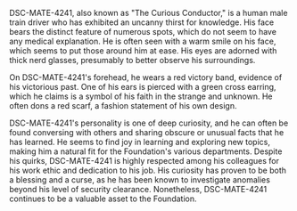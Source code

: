 DSC-MATE-4241, also known as "The Curious Conductor," is a human male train driver who has exhibited an uncanny thirst for knowledge. His face bears the distinct feature of numerous spots, which do not seem to have any medical explanation. He is often seen with a warm smile on his face, which seems to put those around him at ease. His eyes are adorned with thick nerd glasses, presumably to better observe his surroundings.

On DSC-MATE-4241's forehead, he wears a red victory band, evidence of his victorious past. One of his ears is pierced with a green cross earring, which he claims is a symbol of his faith in the strange and unknown. He often dons a red scarf, a fashion statement of his own design.

DSC-MATE-4241's personality is one of deep curiosity, and he can often be found conversing with others and sharing obscure or unusual facts that he has learned. He seems to find joy in learning and exploring new topics, making him a natural fit for the Foundation's various departments. Despite his quirks, DSC-MATE-4241 is highly respected among his colleagues for his work ethic and dedication to his job. His curiosity has proven to be both a blessing and a curse, as he has been known to investigate anomalies beyond his level of security clearance. Nonetheless, DSC-MATE-4241 continues to be a valuable asset to the Foundation.